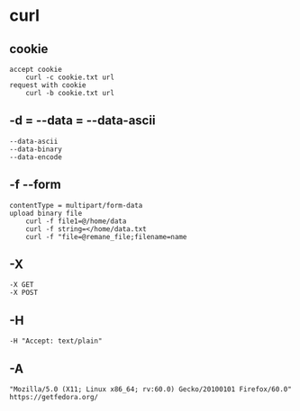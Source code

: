 # curl
## cookie
    accept cookie
        curl -c cookie.txt url
    request with cookie
        curl -b cookie.txt url

## -d = --data  = --data-ascii
    --data-ascii
    --data-binary
    --data-encode
## -f --form
    contentType = multipart/form-data
    upload binary file
        curl -f file1=@/home/data
        curl -f string=</home/data.txt
        curl -f "file=@remane_file;filename=name
## -X
    -X GET
    -X POST

## -H
    -H "Accept: text/plain"

## -A 
    "Mozilla/5.0 (X11; Linux x86_64; rv:60.0) Gecko/20100101 Firefox/60.0" https://getfedora.org/
